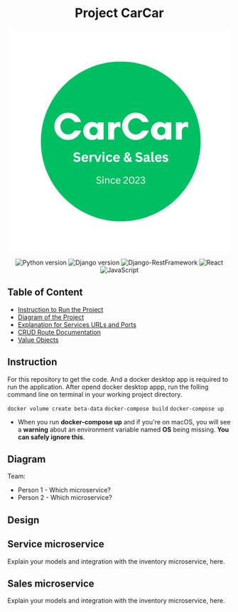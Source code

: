 

<div align='center'>

# Project CarCar

![Alt text](./CarCar.png)


 ![Python version](https://img.shields.io/badge/Python-3.8.10-4c566a?logo=python&&longCache=true&logoColor=white&colorB=pink&style=flat-square&colorA=4c566a) ![Django version](https://img.shields.io/badge/Django-3.2.8-4c566a?logo=django&&longCache=truelogoColor=white&colorB=pink&style=flat-square&colorA=4c566a) ![Django-RestFramework](https://img.shields.io/badge/Django_Rest_Framework-3.12.4-red.svg?longCache=true&style=flat-square&logo=django&logoColor=white&colorA=4c566a&colorB=pink) ![React](https://img.shields.io/badge/React-Freamework-blue) ![JavaScript](https://img.shields.io/badge/JavaScript-ES6-red)
</div>

## Table of Content
* [Instruction to Run the Project](#instruction)
* [Diagram of the Project](#diagram)
* [Explanation for Services URLs and Ports](#urlAndPorts)
* [CRUD Route Documentation](#crud)
* [Value Objects](#vo)


<a name="instruction"></a>

## Instruction
For this repository to get the code. And a docker desktop app is required to run the application. 
After opend docker desktop appp, run the folling command line on terminal in your working project directory.

`docker volume create beta-data`
`docker-compose build`
`docker-compose up`

* When you run __docker-compose up__ and if you're on macOS, you will see a **warning** about an environment variable named **OS** being missing. __You can safely ignore this__.

<a name="diagram"></a>

## Diagram





Team:

* Person 1 - Which microservice?
* Person 2 - Which microservice?

## Design

## Service microservice

Explain your models and integration with the inventory
microservice, here.

## Sales microservice

Explain your models and integration with the inventory
microservice, here.
